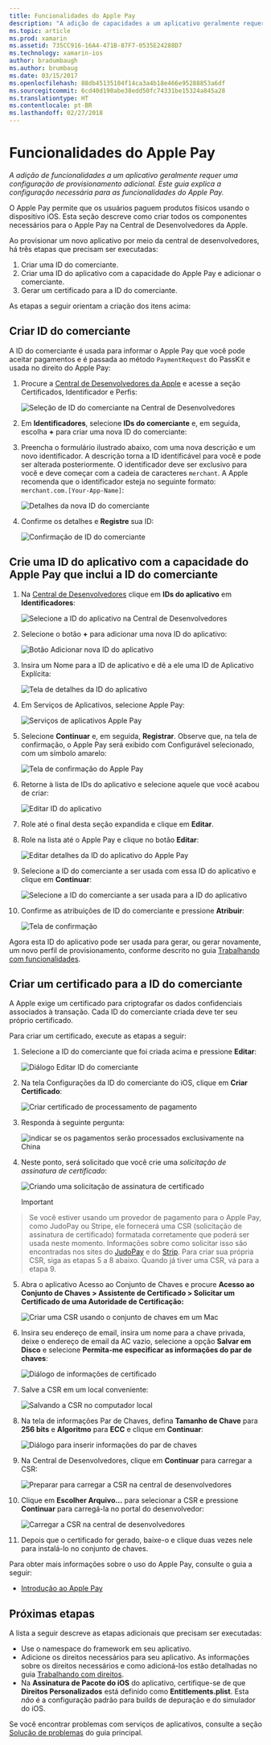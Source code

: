 ```yaml
---
title: Funcionalidades do Apple Pay
description: "A adição de capacidades a um aplicativo geralmente requer uma configuração de provisionamento adicional. Este guia explica a configuração necessária para as funcionalidades do Apple Pay."
ms.topic: article
ms.prod: xamarin
ms.assetid: 735CC916-16A4-471B-87F7-0535E24288D7
ms.technology: xamarin-ios
author: bradumbaugh
ms.author: brumbaug
ms.date: 03/15/2017
ms.openlocfilehash: 88db45135104f14ca3a4b18e466e95288853a6df
ms.sourcegitcommit: 6cd40d190abe38edd50fc74331be15324a845a28
ms.translationtype: HT
ms.contentlocale: pt-BR
ms.lasthandoff: 02/27/2018
---
```

# <a name="apple-pay-capabilities"></a>Funcionalidades do Apple Pay

_A adição de funcionalidades a um aplicativo geralmente requer uma configuração de provisionamento adicional. Este guia explica a configuração necessária para as funcionalidades do Apple Pay._

O Apple Pay permite que os usuários paguem produtos físicos usando o dispositivo iOS. Esta seção descreve como criar todos os componentes necessários para o Apple Pay na Central de Desenvolvedores da Apple.

Ao provisionar um novo aplicativo por meio da central de desenvolvedores, há três etapas que precisam ser executadas:

1.  Criar uma ID do comerciante.
2.  Criar uma ID do aplicativo com a capacidade do Apple Pay e adicionar o comerciante.
3.  Gerar um certificado para a ID do comerciante.

As etapas a seguir orientam a criação dos itens acima:

<a name="merchantid" />

## <a name="create-merchant-id"></a>Criar ID do comerciante

A ID do comerciante é usada para informar o Apple Pay que você pode aceitar pagamentos e é passada ao método `PaymentRequest` do PassKit e usada no direito do Apple Pay:

1.  Procure a [Central de Desenvolvedores da Apple](https://developer.apple.com/account/) e acesse a seção Certificados, Identificador e Perfis: 
 
    ![Seleção de ID do comerciante na Central de Desenvolvedores](apple-pay-capabilities-images/image57.png)

2.  Em **Identificadores**, selecione **IDs do comerciante** e, em seguida, escolha **+** para criar uma nova ID do comerciante:  

3.  Preencha o formulário ilustrado abaixo, com uma nova descrição e um novo identificador. A descrição torna a ID identificável para você e pode ser alterada posteriormente. O identificador deve ser exclusivo para você e deve começar com a cadeia de caracteres `merchant`. A Apple recomenda que o identificador esteja no seguinte formato: `merchant.com.[Your-App-Name]`:
   
    ![Detalhes da nova ID do comerciante](apple-pay-capabilities-images/image58.png)

4.  Confirme os detalhes e **Registre** sua ID: 
    
    ![Confirmação de ID do comerciante](apple-pay-capabilities-images/image59.png)

<a name="appid" />

## <a name="create-an-app-id-with-the-apple-pay-capability-that-includes-the-merchant-id"></a>Crie uma ID do aplicativo com a capacidade do Apple Pay que inclui a ID do comerciante

1.  Na [Central de Desenvolvedores](https://developer.apple.com/account/) clique em **IDs do aplicativo** em **Identificadores**: 
    
    ![Selecione a ID do aplicativo na Central de Desenvolvedores](apple-pay-capabilities-images/image6.png)

2.  Selecione o botão **+** para adicionar uma nova ID do aplicativo: 
   
    ![Botão Adicionar nova ID do aplicativo](apple-pay-capabilities-images/image27.png)

3.  Insira um Nome para a ID de aplicativo e dê a ele uma ID de Aplicativo Explícita:    
   
    ![Tela de detalhes da ID do aplicativo ](apple-pay-capabilities-images/image35.png)

4.  Em Serviços de Aplicativos, selecione Apple Pay:    
  
    ![Serviços de aplicativos Apple Pay](apple-pay-capabilities-images/image36.png)

5.  Selecione **Continuar** e, em seguida, **Registrar**. Observe que, na tela de confirmação, o Apple Pay será exibido com Configurável selecionado, com um símbolo amarelo: 
   
    ![Tela de confirmação do Apple Pay](apple-pay-capabilities-images/image37.png)

6.  Retorne à lista de IDs do aplicativo e selecione aquele que você acabou de criar:  
   
    ![Editar ID do aplicativo](apple-pay-capabilities-images/image38.png)

7.  Role até o final desta seção expandida e clique em **Editar**.
8.  Role na lista até o Apple Pay e clique no botão **Editar**:  
    
    
    ![Editar detalhes da ID do aplicativo do Apple Pay](apple-pay-capabilities-images/image39.png)
9.  Selecione a ID do comerciante a ser usada com essa ID do aplicativo e clique em **Continuar**:  
    
    ![Selecione a ID do comerciante a ser usada para a ID do aplicativo](apple-pay-capabilities-images/image40.png)

10. Confirme as atribuições de ID do comerciante e pressione **Atribuir**:  
    
    ![Tela de confirmação](apple-pay-capabilities-images/image41.png)

Agora esta ID do aplicativo pode ser usada para gerar, ou gerar novamente, um novo perfil de provisionamento, conforme descrito no guia [Trabalhando com funcionalidades](~/ios/deploy-test/provisioning/capabilities/index.md). 

<a name="certificate" />

## <a name="create-a-certificate-for-your-merchant-id"></a>Criar um certificado para a ID do comerciante

A Apple exige um certificado para criptografar os dados confidenciais associados à transação. Cada ID do comerciante criada deve ter seu próprio certificado. 

Para criar um certificado, execute as etapas a seguir:

1.  Selecione a ID do comerciante que foi criada acima e pressione **Editar**: 
    
    ![Diálogo Editar ID do comerciante](apple-pay-capabilities-images/image42.png)

2.  Na tela Configurações da ID do comerciante do iOS, clique em **Criar Certificado**: 
   
    ![Criar certificado de processamento de pagamento](apple-pay-capabilities-images/image43.png)

3.  Responda à seguinte pergunta: 

    ![indicar se os pagamentos serão processados exclusivamente na China](apple-pay-capabilities-images/image44.png)

4.  Neste ponto, será solicitado que você crie uma _solicitação de assinatura de certificado_: 

    ![Criando uma solicitação de assinatura de certificado](apple-pay-capabilities-images/image45.png)
    
    > [!IMPORTANT]
> Se você estiver usando um provedor de pagamento para o Apple Pay, como JudoPay ou Stripe, ele fornecerá uma CSR (solicitação de assinatura de certificado) formatada corretamente que poderá ser usada neste momento. Informações sobre como solicitar isso são encontradas nos sites do [JudoPay](https://www.judopay.com/docs/version-52/apple-pay/getting-started/#create-an-apple-pay-certificate) e do [Strip](https://stripe.com/docs/apple-pay/apps#csr). Para criar sua própria CSR, siga as etapas 5 a 8 abaixo. Quando já tiver uma CSR, vá para a etapa 9.

5.  Abra o aplicativo Acesso ao Conjunto de Chaves e procure **Acesso ao Conjunto de Chaves > Assistente de Certificado > Solicitar um Certificado de uma Autoridade de Certificação:** 

     ![Criar uma CSR usando o conjunto de chaves em um Mac](apple-pay-capabilities-images/image46.png)

6.  Insira seu endereço de email, insira um nome para a chave privada, deixe o endereço de email da AC vazio, selecione a opção **Salvar em Disco** e selecione **Permita-me especificar as informações do par de chaves**:

     ![Diálogo de informações de certificado](apple-pay-capabilities-images/image47.png)

7.  Salve a CSR em um local conveniente: 

     ![Salvando a CSR no computador local](apple-pay-capabilities-images/image48.png)

8.  Na tela de informações Par de Chaves, defina **Tamanho de Chave** para **256 bits** e **Algoritmo** para **ECC** e clique em **Continuar**:

     ![Diálogo para inserir informações do par de chaves](apple-pay-capabilities-images/image49.png)

9.  Na Central de Desenvolvedores, clique em **Continuar** para carregar a CSR: 

     ![Preparar para carregar a CSR na central de desenvolvedores](apple-pay-capabilities-images/image50.png)

10. Clique em **Escolher Arquivo...** para selecionar a CSR e pressione **Continuar** para carregá-la no portal do desenvolvedor: 

     ![Carregar a CSR na central de desenvolvedores](apple-pay-capabilities-images/image51.png)

11. Depois que o certificado for gerado, baixe-o e clique duas vezes nele para instalá-lo no conjunto de chaves.

Para obter mais informações sobre o uso do Apple Pay, consulte o guia a seguir:

*   [Introdução ao Apple Pay](~/ios/platform/apple-pay.md)

## <a name="next-steps"></a>Próximas etapas
 
A lista a seguir descreve as etapas adicionais que precisam ser executadas:

* Use o namespace do framework em seu aplicativo.
* Adicione os direitos necessários para seu aplicativo. As informações sobre os direitos necessários e como adicioná-los estão detalhadas no guia [Trabalhando com direitos](~/ios/deploy-test/provisioning/entitlements.md).
* Na **Assinatura de Pacote do iOS** do aplicativo, certifique-se de que **Direitos Personalizados** está definido como **Entitlements.plist**. Esta _não_ é a configuração padrão para builds de depuração e do simulador do iOS.

Se você encontrar problemas com serviços de aplicativos, consulte a seção [Solução de problemas](~/ios/deploy-test/provisioning/capabilities/index.md) do guia principal.